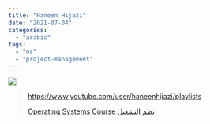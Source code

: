 ```yaml
---
title: "Haneen Hijazi"
date: "2021-07-04"
categories: 
  - "arabic"
tags: 
  - "os"
  - "project-management"
---
```


![](https://yt3.ggpht.com/ytc/AKedOLSc-sG7iVCrqZFb0-PhDDjWmdG_yYlKEUDRkOWRRw=s88-c-k-c0x00ffffff-no-rj)

> https://www.youtube.com/user/haneenhijazi/playlists
> 
> [Operating Systems Course نظم التشغيل](https://www.youtube.com/user/haneenhijazi/playlists)
